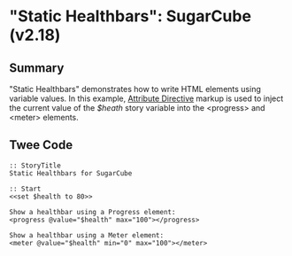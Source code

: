# "Static Healthbars": SugarCube (v2.18)

## Summary

"Static Healthbars" demonstrates how to write HTML elements using variable values. In this example, [Attribute Directive](http://www.motoslave.net/sugarcube/2/docs/#markup-html-attribute-directive) markup is used to inject the current value of the *$heath* story variable into the &lt;progress&gt; and &lt;meter&gt; elements.

## Twee Code

```
:: StoryTitle
Static Healthbars for SugarCube

:: Start
<<set $health to 80>>

Show a healthbar using a Progress element:
<progress @value="$health" max="100"></progress>

Show a healthbar using a Meter element:
<meter @value="$health" min="0" max="100"></meter>


```
